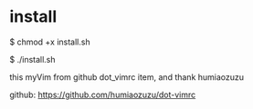 install
==================
$ chmod +x install.sh

$ ./install.sh

this myVim from github dot_vimrc item, and thank humiaozuzu

github: https://github.com/humiaozuzu/dot-vimrc
